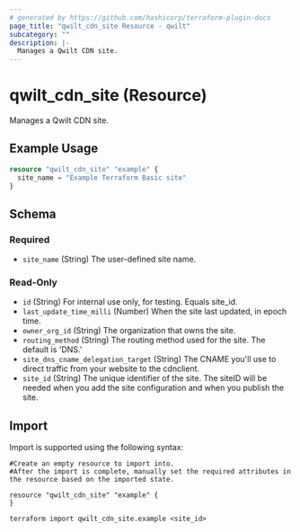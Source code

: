 ```yaml
---
# generated by https://github.com/hashicorp/terraform-plugin-docs
page_title: "qwilt_cdn_site Resource - qwilt"
subcategory: ""
description: |-
  Manages a Qwilt CDN site.
---
```


# qwilt_cdn_site (Resource)

Manages a Qwilt CDN site.

## Example Usage

```terraform
resource "qwilt_cdn_site" "example" {
  site_name = "Example Terraform Basic site"
}
```

<!-- schema generated by tfplugindocs -->
## Schema

### Required

- `site_name` (String) The user-defined site name.

### Read-Only

- `id` (String) For internal use only, for testing. Equals site_id.
- `last_update_time_milli` (Number) When the site last updated, in epoch time.
- `owner_org_id` (String) The organization that owns the site.
- `routing_method` (String) The routing method used for the site. The default is 'DNS.'
- `site_dns_cname_delegation_target` (String) The CNAME you'll use to direct traffic from your website to the cdnclient.
- `site_id` (String) The unique identifier of the site. The siteID will be needed when you add the site configuration and when you publish the site.

## Import

Import is supported using the following syntax:

```shell
#Create an empty resource to import into.
#After the import is complete, manually set the required attributes in the resource based on the imported state.

resource "qwilt_cdn_site" "example" {
}

terraform import qwilt_cdn_site.example <site_id>
```
